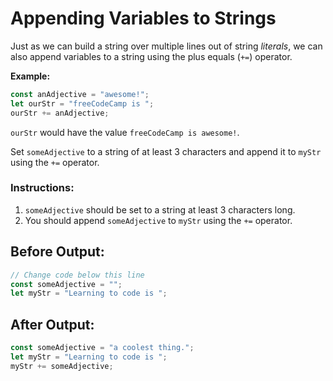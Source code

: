 # Appending Variables to Strings

Just as we can build a string over multiple lines out of string _literals_, we can also append variables to a string using the plus equals (`+=`) operator.

**Example:**
```javascript
const anAdjective = "awesome!";
let ourStr = "freeCodeCamp is ";
ourStr += anAdjective;
```

`ourStr` would have the value `freeCodeCamp is awesome!`.

Set `someAdjective` to a string of at least 3 characters and append it to `myStr` using the `+=` operator.

### Instructions:
1. `someAdjective` should be set to a string at least 3 characters long.
2. You should append `someAdjective` to `myStr` using the `+=` operator.


## Before Output:
```javascript
// Change code below this line
const someAdjective = "";
let myStr = "Learning to code is ";
```

## After Output:
```javascript
const someAdjective = "a coolest thing.";
let myStr = "Learning to code is ";
myStr += someAdjective;
```
